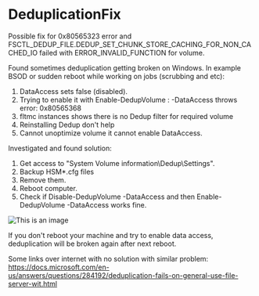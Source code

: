 # DeduplicationFix
Possible fix for 0x80565323 error and FSCTL_DEDUP_FILE.DEDUP_SET_CHUNK_STORE_CACHING_FOR_NON_CACHED_IO failed with ERROR_INVALID_FUNCTION for volume.

Found sometimes deduplication getting broken on Windows. In example BSOD or sudden reboot while working on jobs (scrubbing and etc):
1. DataAccess sets false (disabled).
2. Trying to enable it with Enable-DedupVolume <Letter>: -DataAccess throws error: 0x80565368
3. fltmc instances shows there is no Dedup filter for required volume
4. Reinstalling Dedup don't help
5. Cannot unoptimize volume it cannot enable DataAccess.
  
Investigated and found solution:
1. Get access to "System Volume information\Dedup\Settings".
2. Backup HSM*.cfg files
3. Remove them.
4. Reboot computer.
5. Check if Disable-DedupVolume -DataAccess and then Enable-DedupVolume -DataAccess works fine.
   
![This is an image](https://i.imgur.com/7kKpoZb.png)

If you don't reboot your machine and try to enable data access, deduplication will be broken again after next reboot.
  
Some links over internet with no solution with similar problem:
https://docs.microsoft.com/en-us/answers/questions/284192/deduplication-fails-on-general-use-file-server-wit.html
